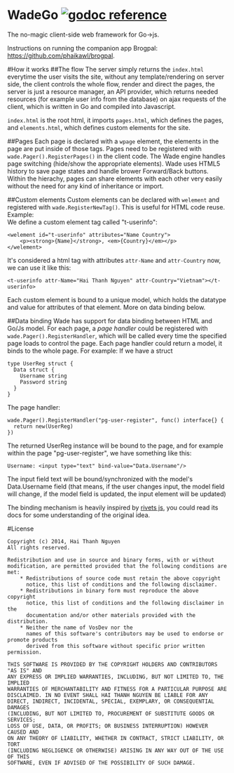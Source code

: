 WadeGo [![godoc reference](http://b.repl.ca/v1/godoc-reference-brightgreen.png)](http://godoc.org/github.com/phaikawl/wade)
====
The no-magic client-side web framework for Go->js.  

  
Instructions on running the companion app Brogpal: https://github.com/phaikawl/brogpal.  

#How it works
##The flow
The server simply returns the `index.html` everytime the user visits the site, without any template/rendering on server side, the client controls the whole flow, render and direct the pages, the server is just a resource manager, an API provider, which returns needed resources (for example user info from the database) on ajax requests of the client, which is written in Go and compiled into Javascript. 

`index.html` is the root html, it imports `pages.html`, which defines the pages, and `elements.html`, which defines custom elements for the site.

##Pages
Each page is declared with a `wpage` element, the elements in the page are put inside of those tags. Pages need to be registered with `wade.Pager().RegisterPages()` in the client code. The Wade engine handles page switching (hide/show the appropriate elements). Wade uses HTML5 history to save page states and handle brower Forward/Back buttons.
Within the hierachy, pages can share elements with each other very easily without the need for any kind of inheritance or import.

##Custom elements
Custom elements can be declared with `welement` and registered with `wade.RegisterNewTag()`. This is useful for HTML code reuse.
Example:  
We define a custom element tag called "t-userinfo":

    <welement id="t-userinfo" attributes="Name Country">
        <p><strong>{Name}</strong>, <em>{Country}</em></p>
    </welement>

It's considered a html tag with attributes `attr-Name` and `attr-Country` now, we can use it like this:

    <t-userinfo attr-Name="Hai Thanh Nguyen" attr-Country="Vietnam"></t-userinfo>
Each custom element is bound to a unique model, which holds the datatype and value for attributes of that element. More on data binding below.

##Data binding
Wade has support for data binding between HTML and Go/Js model.
For each page, a *page handler* could be registered with `wade.Pager().RegisterHandler`, which will be called every time the specified page loads to control the page. Each page handler could return a model, it binds to the whole page.
For example:
If we have a struct

    type UserReg struct {
      Data struct {
        Username string
        Password string
      }
    }

The page handler:
    
    wade.Pager().RegisterHandler("pg-user-register", func() interface{} {
      return new(UserReg)
    })

The returned UserReg instance will be bound to the page, and for example within the page "pg-user-register", we have something like this:

    Username: <input type="text" bind-value="Data.Username"/>

The input field text will be bound/synchronized with the model's Data.Username field (that means, if the user changes input, the model field will change, if the model field is updated, the input element will be updated)

The binding mechanism is heavily inspired by [rivets js](http://rivetsjs.com), you could read its docs for some understanding of the original idea.

#License

    Copyright (c) 2014, Hai Thanh Nguyen
    All rights reserved.

    Redistribution and use in source and binary forms, with or without
    modification, are permitted provided that the following conditions are met:
        * Redistributions of source code must retain the above copyright
          notice, this list of conditions and the following disclaimer.
        * Redistributions in binary form must reproduce the above copyright
          notice, this list of conditions and the following disclaimer in the
          documentation and/or other materials provided with the distribution.
        * Neither the name of VosDev nor the
          names of this software's contributors may be used to endorse or promote products
          derived from this software without specific prior written permission.

    THIS SOFTWARE IS PROVIDED BY THE COPYRIGHT HOLDERS AND CONTRIBUTORS "AS IS" AND
    ANY EXPRESS OR IMPLIED WARRANTIES, INCLUDING, BUT NOT LIMITED TO, THE IMPLIED
    WARRANTIES OF MERCHANTABILITY AND FITNESS FOR A PARTICULAR PURPOSE ARE
    DISCLAIMED. IN NO EVENT SHALL HAI THANH NGUYEN BE LIABLE FOR ANY
    DIRECT, INDIRECT, INCIDENTAL, SPECIAL, EXEMPLARY, OR CONSEQUENTIAL DAMAGES
    (INCLUDING, BUT NOT LIMITED TO, PROCUREMENT OF SUBSTITUTE GOODS OR SERVICES;
    LOSS OF USE, DATA, OR PROFITS; OR BUSINESS INTERRUPTION) HOWEVER CAUSED AND
    ON ANY THEORY OF LIABILITY, WHETHER IN CONTRACT, STRICT LIABILITY, OR TORT
    (INCLUDING NEGLIGENCE OR OTHERWISE) ARISING IN ANY WAY OUT OF THE USE OF THIS
    SOFTWARE, EVEN IF ADVISED OF THE POSSIBILITY OF SUCH DAMAGE.
